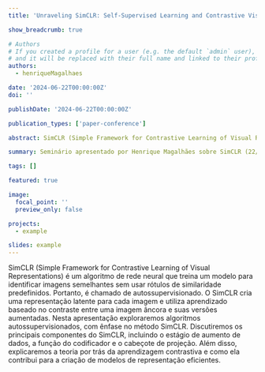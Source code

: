 ```yaml
---
title: 'Unraveling SimCLR: Self-Supervised Learning and Contrastive Visual Representations'

show_breadcrumb: true

# Authors
# If you created a profile for a user (e.g. the default `admin` user), write the username (folder name) here
# and it will be replaced with their full name and linked to their profile.
authors:
  - henriqueMagalhaes

date: '2024-06-22T00:00:00Z'
doi: ''

publishDate: '2024-06-22T00:00:00Z'

publication_types: ['paper-conference']

abstract: SimCLR (Simple Framework for Contrastive Learning of Visual Representations) é um algoritmo de rede neural que treina um modelo para identificar imagens semelhantes sem usar rótulos de similaridade predefinidos. Portanto, é chamado de autossupervisionado. O SimCLR cria uma representação latente para cada imagem e utiliza aprendizado baseado no contraste entre uma imagem âncora e suas versões aumentadas. Nesta apresentação exploraremos algoritmos autossupervisionados, com ênfase no método SimCLR. Discutiremos os principais componentes do SimCLR, incluindo o estágio de aumento de dados, a função do codificador e o cabeçote de projeção. Além disso, explicaremos a teoria por trás da aprendizagem contrastiva e como ela contribui para a criação de modelos de representação eficientes.

summary: Seminário apresentado por Henrique Magalhães sobre SimCLR (22/06/2024 às 14:00).

tags: []

featured: true

image:
  focal_point: ''
  preview_only: false

projects:
  - example

slides: example
---
```


<p>SimCLR (Simple Framework for Contrastive Learning of Visual Representations) é um algoritmo de rede neural que treina um modelo para identificar imagens semelhantes sem usar rótulos de similaridade predefinidos. Portanto, é chamado de autossupervisionado. O SimCLR cria uma representação latente para cada imagem e utiliza aprendizado baseado no contraste entre uma imagem âncora e suas versões aumentadas. Nesta apresentação exploraremos algoritmos autossupervisionados, com ênfase no método SimCLR. Discutiremos os principais componentes do SimCLR, incluindo o estágio de aumento de dados, a função do codificador e o cabeçote de projeção. Além disso, explicaremos a teoria por trás da aprendizagem contrastiva e como ela contribui para a criação de modelos de representação eficientes.</p>